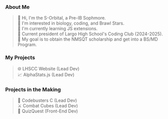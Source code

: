 ### About Me  
> 👋 Hi, I'm the S-Orbital, a Pre-IB Sophmore.  
> 👀 I'm interested in biology, coding, and Brawl Stars.  
> 🌱 I'm currently learning JS extensions.  
> 👑 Current president of Largo High School's Coding Club (2024-2025).  
> 🎯 My goal is to obtain the NMSQT scholarship and get into a BS/MD Program.  
### My Projects  
> 🌐 LHSCC Website (Lead Dev)  
> 📈 AlphaStats.js (Lead Dev)  
### Projects in the Making  
> 📄 Codebusters C (Lead Dev)  
> ⚔️ Combat Cubes (Lead Dev)  
> 📝 QuizQuest (Front-End Dev)
